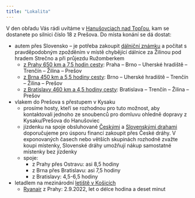 ```yaml
---
title: "Lokalita"
---
```

V den obřadu Vás rádi uvítáme v [Hanušovciach nad Topľou](https://mapy.cz/s/mujobuteja), kam se dostanete po silnici číslo 18 z Prešova. Do místa konání se dá dostat:

*   autem přes Slovensko – je potřeba zakoupit [dálniční známku](https://eznamka.sk/selfcare/purchase) a počítat s pravděpodobným zpožděním v místě chybějící dálnice za Žilinou pod hradem Strečno a při průjezdu Ružomberkem
    *   [z Prahy 650 km a 7,5 hodin cesty](https://mapy.cz/s/bovokuguga): Praha – Brno – Uherské hradiště – Trenčín – Žilina – Prešov
    *   [z Brna 450 km a 5,5 hodiny cesty](https://mapy.cz/s/genovuzume): Brno – Uherské hradiště – Trenčín – Žilina – Prešov
    *   [z Bratislavy 460 km a 4,5 hodiny cesty](https://mapy.cz/s/balozekove): Bratislava – Trenčín – Žilina – Prešov
*  vlakem do Prešova s přestupem v Kysaku
    *   prosíme hosty, kteří se rozhodnou pro tuto možnost, aby kontaktovali jednoho ze snoubenců pro domluvu ohledně dopravy z Kysaku/Prešova do Hanušoviec
    *   jízdenku na spoje obsluhované [Českými](https://www.cd.cz/) a [Slovenskými drahami](https://www.zssk.sk/) doporučujeme pro úsporu financí zakoupit přes České dráhy. V exponovaných časech nebo větších skupinách rozhodně zvažte koupi místenky, Slovenské dráhy umožňují nákup samostatné místenky bez jízdenky
    *   spoje:
        *    z Prahy přes Ostravu: asi 8,5 hodiny
        *   z Brna přes Bratislavu: asi 7,5 hodiny
        *   z Bratislavy: 4,5-6,5 hodiny
*  letadlem na mezinárodní [letiště v Košicích](https://www.airportkosice.sk/)
    *   [Ryanair](https://www.ryanair.com/) z Prahy: 2.9.2022, let o délce hodina a deset minut

